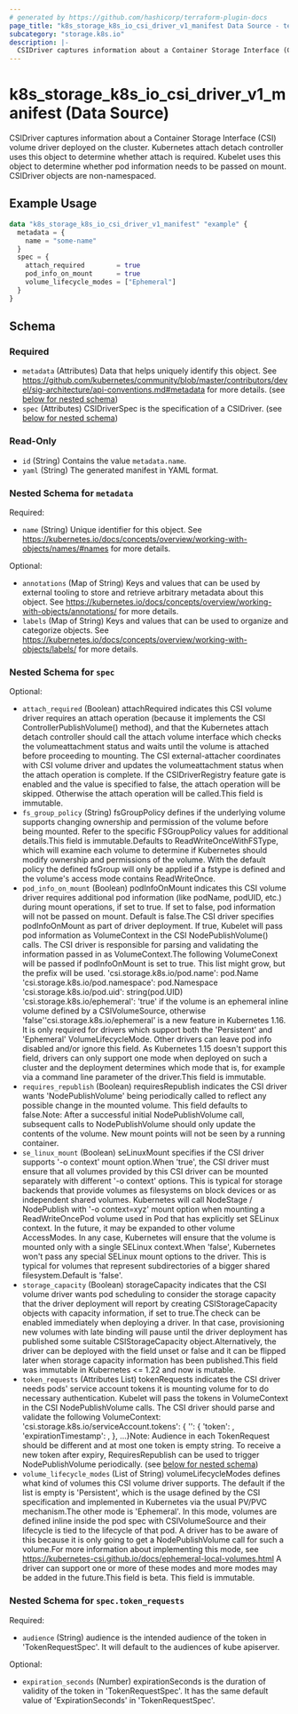 ```yaml
---
# generated by https://github.com/hashicorp/terraform-plugin-docs
page_title: "k8s_storage_k8s_io_csi_driver_v1_manifest Data Source - terraform-provider-k8s"
subcategory: "storage.k8s.io"
description: |-
  CSIDriver captures information about a Container Storage Interface (CSI) volume driver deployed on the cluster. Kubernetes attach detach controller uses this object to determine whether attach is required. Kubelet uses this object to determine whether pod information needs to be passed on mount. CSIDriver objects are non-namespaced.
---
```


# k8s_storage_k8s_io_csi_driver_v1_manifest (Data Source)

CSIDriver captures information about a Container Storage Interface (CSI) volume driver deployed on the cluster. Kubernetes attach detach controller uses this object to determine whether attach is required. Kubelet uses this object to determine whether pod information needs to be passed on mount. CSIDriver objects are non-namespaced.

## Example Usage

```terraform
data "k8s_storage_k8s_io_csi_driver_v1_manifest" "example" {
  metadata = {
    name = "some-name"
  }
  spec = {
    attach_required        = true
    pod_info_on_mount      = true
    volume_lifecycle_modes = ["Ephemeral"]
  }
}
```

<!-- schema generated by tfplugindocs -->
## Schema

### Required

- `metadata` (Attributes) Data that helps uniquely identify this object. See https://github.com/kubernetes/community/blob/master/contributors/devel/sig-architecture/api-conventions.md#metadata for more details. (see [below for nested schema](#nestedatt--metadata))
- `spec` (Attributes) CSIDriverSpec is the specification of a CSIDriver. (see [below for nested schema](#nestedatt--spec))

### Read-Only

- `id` (String) Contains the value `metadata.name`.
- `yaml` (String) The generated manifest in YAML format.

<a id="nestedatt--metadata"></a>
### Nested Schema for `metadata`

Required:

- `name` (String) Unique identifier for this object. See https://kubernetes.io/docs/concepts/overview/working-with-objects/names/#names for more details.

Optional:

- `annotations` (Map of String) Keys and values that can be used by external tooling to store and retrieve arbitrary metadata about this object. See https://kubernetes.io/docs/concepts/overview/working-with-objects/annotations/ for more details.
- `labels` (Map of String) Keys and values that can be used to organize and categorize objects. See https://kubernetes.io/docs/concepts/overview/working-with-objects/labels/ for more details.


<a id="nestedatt--spec"></a>
### Nested Schema for `spec`

Optional:

- `attach_required` (Boolean) attachRequired indicates this CSI volume driver requires an attach operation (because it implements the CSI ControllerPublishVolume() method), and that the Kubernetes attach detach controller should call the attach volume interface which checks the volumeattachment status and waits until the volume is attached before proceeding to mounting. The CSI external-attacher coordinates with CSI volume driver and updates the volumeattachment status when the attach operation is complete. If the CSIDriverRegistry feature gate is enabled and the value is specified to false, the attach operation will be skipped. Otherwise the attach operation will be called.This field is immutable.
- `fs_group_policy` (String) fsGroupPolicy defines if the underlying volume supports changing ownership and permission of the volume before being mounted. Refer to the specific FSGroupPolicy values for additional details.This field is immutable.Defaults to ReadWriteOnceWithFSType, which will examine each volume to determine if Kubernetes should modify ownership and permissions of the volume. With the default policy the defined fsGroup will only be applied if a fstype is defined and the volume's access mode contains ReadWriteOnce.
- `pod_info_on_mount` (Boolean) podInfoOnMount indicates this CSI volume driver requires additional pod information (like podName, podUID, etc.) during mount operations, if set to true. If set to false, pod information will not be passed on mount. Default is false.The CSI driver specifies podInfoOnMount as part of driver deployment. If true, Kubelet will pass pod information as VolumeContext in the CSI NodePublishVolume() calls. The CSI driver is responsible for parsing and validating the information passed in as VolumeContext.The following VolumeConext will be passed if podInfoOnMount is set to true. This list might grow, but the prefix will be used. 'csi.storage.k8s.io/pod.name': pod.Name 'csi.storage.k8s.io/pod.namespace': pod.Namespace 'csi.storage.k8s.io/pod.uid': string(pod.UID) 'csi.storage.k8s.io/ephemeral': 'true' if the volume is an ephemeral inline volume                                defined by a CSIVolumeSource, otherwise 'false''csi.storage.k8s.io/ephemeral' is a new feature in Kubernetes 1.16. It is only required for drivers which support both the 'Persistent' and 'Ephemeral' VolumeLifecycleMode. Other drivers can leave pod info disabled and/or ignore this field. As Kubernetes 1.15 doesn't support this field, drivers can only support one mode when deployed on such a cluster and the deployment determines which mode that is, for example via a command line parameter of the driver.This field is immutable.
- `requires_republish` (Boolean) requiresRepublish indicates the CSI driver wants 'NodePublishVolume' being periodically called to reflect any possible change in the mounted volume. This field defaults to false.Note: After a successful initial NodePublishVolume call, subsequent calls to NodePublishVolume should only update the contents of the volume. New mount points will not be seen by a running container.
- `se_linux_mount` (Boolean) seLinuxMount specifies if the CSI driver supports '-o context' mount option.When 'true', the CSI driver must ensure that all volumes provided by this CSI driver can be mounted separately with different '-o context' options. This is typical for storage backends that provide volumes as filesystems on block devices or as independent shared volumes. Kubernetes will call NodeStage / NodePublish with '-o context=xyz' mount option when mounting a ReadWriteOncePod volume used in Pod that has explicitly set SELinux context. In the future, it may be expanded to other volume AccessModes. In any case, Kubernetes will ensure that the volume is mounted only with a single SELinux context.When 'false', Kubernetes won't pass any special SELinux mount options to the driver. This is typical for volumes that represent subdirectories of a bigger shared filesystem.Default is 'false'.
- `storage_capacity` (Boolean) storageCapacity indicates that the CSI volume driver wants pod scheduling to consider the storage capacity that the driver deployment will report by creating CSIStorageCapacity objects with capacity information, if set to true.The check can be enabled immediately when deploying a driver. In that case, provisioning new volumes with late binding will pause until the driver deployment has published some suitable CSIStorageCapacity object.Alternatively, the driver can be deployed with the field unset or false and it can be flipped later when storage capacity information has been published.This field was immutable in Kubernetes <= 1.22 and now is mutable.
- `token_requests` (Attributes List) tokenRequests indicates the CSI driver needs pods' service account tokens it is mounting volume for to do necessary authentication. Kubelet will pass the tokens in VolumeContext in the CSI NodePublishVolume calls. The CSI driver should parse and validate the following VolumeContext: 'csi.storage.k8s.io/serviceAccount.tokens': {  '<audience>': {    'token': <token>,    'expirationTimestamp': <expiration timestamp in RFC3339>,  },  ...}Note: Audience in each TokenRequest should be different and at most one token is empty string. To receive a new token after expiry, RequiresRepublish can be used to trigger NodePublishVolume periodically. (see [below for nested schema](#nestedatt--spec--token_requests))
- `volume_lifecycle_modes` (List of String) volumeLifecycleModes defines what kind of volumes this CSI volume driver supports. The default if the list is empty is 'Persistent', which is the usage defined by the CSI specification and implemented in Kubernetes via the usual PV/PVC mechanism.The other mode is 'Ephemeral'. In this mode, volumes are defined inline inside the pod spec with CSIVolumeSource and their lifecycle is tied to the lifecycle of that pod. A driver has to be aware of this because it is only going to get a NodePublishVolume call for such a volume.For more information about implementing this mode, see https://kubernetes-csi.github.io/docs/ephemeral-local-volumes.html A driver can support one or more of these modes and more modes may be added in the future.This field is beta. This field is immutable.

<a id="nestedatt--spec--token_requests"></a>
### Nested Schema for `spec.token_requests`

Required:

- `audience` (String) audience is the intended audience of the token in 'TokenRequestSpec'. It will default to the audiences of kube apiserver.

Optional:

- `expiration_seconds` (Number) expirationSeconds is the duration of validity of the token in 'TokenRequestSpec'. It has the same default value of 'ExpirationSeconds' in 'TokenRequestSpec'.
